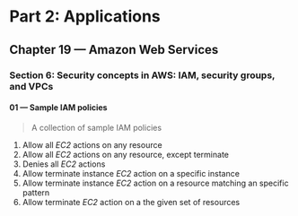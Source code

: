 # Part 2: Applications
## Chapter 19 &mdash; Amazon Web Services
### Section 6: Security concepts in AWS: IAM, security groups, and VPCs
#### 01 &mdash; Sample IAM policies
> A collection of sample IAM policies


1. Allow all *EC2* actions on any resource
2. Allow all *EC2* actions on any resource, except terminate
3. Denies all *EC2* actions
4. Allow terminate instance *EC2* action on a specific instance
5. Allow terminate instance *EC2* action on a resource matching an specific pattern
6. Allow terminate *EC2* action on a the given set of resources